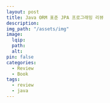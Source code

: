 ```yaml
---
layout: post
title: Java ORM 표준 JPA 프로그래밍 리뷰
description:
img_path: "/assets/img"
image:
  lqip:
  path:
  alt:
pin: false
categories:
  - Review
  - Book
tags:
  - review
  - java
---
```

